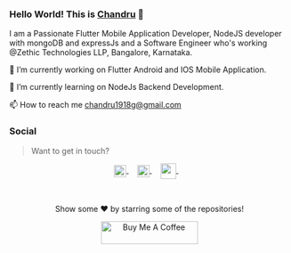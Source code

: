 <!--
**chandru19g/chandru19g** is a ✨ _special_ ✨ repository because its `README.md` (this file) appears on your GitHub profile.

Here are some ideas to get you started:

- 🔭 I’m currently working on ...
- 🌱 I’m currently learning ...
- 👯 I’m looking to collaborate on ...
- 🤔 I’m looking for help with ...
- 💬 Ask me about ...
- 📫 How to reach me: ...
- 😄 Pronouns: ...
- ⚡ Fun fact: ...
-->
### Hello World! This is [Chandru](https://chandruportfolio.netlify.app/) 👋 

I am a Passionate Flutter Mobile Application Developer, NodeJS developer with mongoDB and expressJs and a Software Engineer who's working @Zethic Technologies LLP, Bangalore, Karnataka.

🔭 I’m currently working on Flutter Android and IOS Mobile Application.

🌱 I’m currently learning on NodeJs Backend Development.

📫 How to reach me chandru1918g@gmail.com

### Social

> Want to get in touch?

<p align="center">
  <a href="https://www.linkedin.com/in/chandru-g-156a831b1/">
  <img align="center" alt="LinkedIn" width="22px" src="https://cdn.jsdelivr.net/npm/simple-icons@v3/icons/linkedin.svg" style="color:#fff;" />
</a>&nbsp;&nbsp;&nbsp;

<a href="https://github.com/chandru19g">
  <img align="center" alt="GitHub" width="22px" src="https://cdn.jsdelivr.net/npm/simple-icons@v3/icons/github.svg" style="color:#fff;" />
</a> &nbsp;&nbsp;&nbsp;
  
 <a href="https://www.buymeacoffee.com/chandru19g">
  <img align="center" alt="Buy Me a Coffee" width="28px" src="https://cdn.jsdelivr.net/npm/simple-icons@3.13.0/icons/buymeacoffee.svg" style="color:#fff;" />
</a> &nbsp;&nbsp;&nbsp;
 
</p>

<br>

<p align="center">Show some ❤️ by starring some of the repositories!</p>
<p align="center">
<a href="https://www.buymeacoffee.com/chandru19g" target="_blank">
    <img src="https://cdn.buymeacoffee.com/buttons/default-orange.png" alt="Buy Me A Coffee" height="41" width="174">
</a>
</p>

